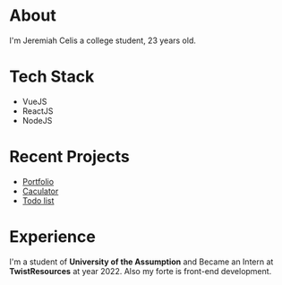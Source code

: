 # About
I'm Jeremiah Celis a college student, 23 years old.
# Tech Stack
<ul>
<li>VueJS</li>
<li>ReactJS</li>
<li>NodeJS</li>
</ul>

# Recent Projects
<ul>
<li><a href="google.com">Portfolio</a></li>
<li><a href="#">Caculator</a></li>
<li><a href="#">Todo list</a></li>
</ul>

# Experience
I'm a student of **University of the Assumption** and Became an Intern at **TwistResources** at year 2022. Also my forte is front-end development.